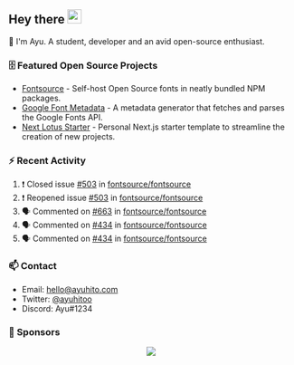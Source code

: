 ## Hey there <img src="https://media.giphy.com/media/hvRJCLFzcasrR4ia7z/giphy.gif" width="25" height="25">

📝 I'm Ayu. A student, developer and an avid open-source enthusiast.

### 🗄 Featured Open Source Projects

- [Fontsource](https://github.com/fontsource/fontsource) - Self-host Open Source fonts in neatly bundled NPM packages.
- [Google Font Metadata](https://github.com/fontsource/google-font-metadata) - A metadata generator that fetches and parses the Google Fonts API.
- [Next Lotus Starter](https://github.com/DecliningLotus/next-lotus-starter) - Personal Next.js starter template to streamline the creation of new projects.

### ⚡ Recent Activity

<!--START_SECTION:activity-->

1. ❗️ Closed issue [#503](https://github.com/fontsource/fontsource/issues/503) in [fontsource/fontsource](https://github.com/fontsource/fontsource)
2. ❗️ Reopened issue [#503](https://github.com/fontsource/fontsource/issues/503) in [fontsource/fontsource](https://github.com/fontsource/fontsource)
3. 🗣 Commented on [#663](https://github.com/fontsource/fontsource/issues/663) in [fontsource/fontsource](https://github.com/fontsource/fontsource)
4. 🗣 Commented on [#434](https://github.com/fontsource/fontsource/issues/434) in [fontsource/fontsource](https://github.com/fontsource/fontsource)
5. 🗣 Commented on [#434](https://github.com/fontsource/fontsource/issues/434) in [fontsource/fontsource](https://github.com/fontsource/fontsource)
<!--END_SECTION:activity-->

### 📫 Contact

- Email: hello@ayuhito.com
- Twitter: [@ayuhitoo](https://twitter.com/ayuhitoo)
- Discord: Ayu#1234


### :sparkling_heart: Sponsors

<p align="center">
  <a href="https://cdn.jsdelivr.net/gh/ayuhito/ayuhito/sponsors.svg">
    <img src='https://cdn.jsdelivr.net/gh/ayuhito/ayuhito/sponsors.svg'/>
  </a>
</p>